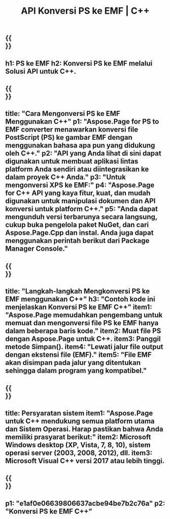 ﻿---
translation: true
template: /_templates/_conversion-child-cpp.md
title: API Konversi PS ke EMF | C++
url: /cpp/conversion/ps-to-emf/
description: Konversi PS ke EMF disediakan oleh Aspose.Page untuk solusi C++ API. Bekerja di C++ Runtime Environment untuk Windows 32 bit, Windows 64 bit, dan Linux 64 bit.
informat: PS
outformat: EMF
otherformats: XPS EPS
---

{{<section banner>}}
---
h1: PS ke EMF
h2: Konversi PS ke EMF melalui Solusi API untuk C++.
---

{{<section overview>}}
---
title: "Cara Mengonversi PS ke EMF Menggunakan C++"
p1: "Aspose.Page for PS to EMF converter menawarkan konversi file PostScript (PS) ke gambar EMF dengan menggunakan bahasa apa pun yang didukung oleh C++."
p2: "API yang Anda lihat di sini dapat digunakan untuk membuat aplikasi lintas platform Anda sendiri atau diintegrasikan ke dalam proyek C++ Anda."
p3: "Untuk mengonversi XPS ke EMF:"
p4: "Aspose.Page for C++ API yang kaya fitur, kuat, dan mudah digunakan untuk manipulasi dokumen dan API konversi untuk platform C++."
p5: "Anda dapat mengunduh versi terbarunya secara langsung, cukup buka pengelola paket NuGet, dan cari Aspose.Page.Cpp dan instal. Anda juga dapat menggunakan perintah berikut dari Package Manager Console."
---

{{<section feature1>}}
---
title: "Langkah-langkah Mengkonversi PS ke EMF menggunakan C++"
h3: "Contoh kode ini menjelaskan Konversi PS ke EMF C++"
item1: "Aspose.Page memudahkan pengembang untuk memuat dan mengonversi file PS ke EMF hanya dalam beberapa baris kode."
item2: Muat file PS dengan Aspose.Page untuk C++.
item3: Panggil metode Simpan().
item4: "Lewati jalur file output dengan ekstensi file (EMF)."
item5: "File EMF akan disimpan pada jalur yang ditentukan sehingga dalam program yang kompatibel."
---

{{<section feature2>}}
---
title: Persyaratan sistem
item1: "Aspose.Page untuk C++ mendukung semua platform utama dan Sistem Operasi. Harap pastikan bahwa Anda memiliki prasyarat berikut:"
item2: Microsoft Windows desktop (XP, Vista, 7, 8, 10), sistem operasi server (2003, 2008, 2012), dll.
item3: Microsoft Visual C++ versi 2017 atau lebih tinggi.
---

{{<section gist>}}
---
p1: "e1af0e06639806637acbe94be7b2c76a"
p2: "Konversi PS ke EMF C++"
---

